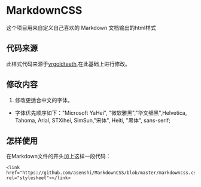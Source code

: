 # MarkdownCSS
这个项目用来自定义自己喜欢的 Markdown 文档输出的html样式
## 代码来源
此样式代码来源于[yrgoldteeth](https://github.com/yrgoldteeth/darkdowncss),在此基础上进行修改。
## 修改内容
1. 修改更适合中文的字体。
 * 字体优先顺序如下："Microsoft YaHei", "微软雅黑","华文细黑",Helvetica, Tahoma, Arial, STXihei,  SimSun,"宋体", Heiti, "黑体", sans-serif;

## 怎样使用
在Markdown文件的开头加上这样一段代码：

    <link href="https://github.com/asenshi/MarkdownCSS/blob/master/markdowncss.css" rel="stylesheet"></link> 
